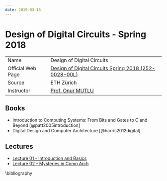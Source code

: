 ```yaml
---
date: 2019-03-15
---
```

# Design of Digital Circuits - Spring 2018

|   |   |
|------|------|
| Name | Design of Digital Circuits |
| Official Web Page | [Design of Digital Circuits Spring 2018 (252-0028-00L)](https://safari.ethz.ch/digitaltechnik/spring2018/doku.php) |
| Source | ETH Zürich |
| Instructor | [Prof. Onur MUTLU](https://people.inf.ethz.ch/omutlu/) |

## Books

* Introduction to Computing Systems: From Bits and Gates to C and Beyond [@patt2005introduction]
* Digital Design and Computer Architecture [@harris2012digital]

## Lectures

* [Lecture 01 - Introduction and Basics](lec01.md)
* [Lecture 02 - Mysteries in Comp Arch](lec02.md)

\bibliography
